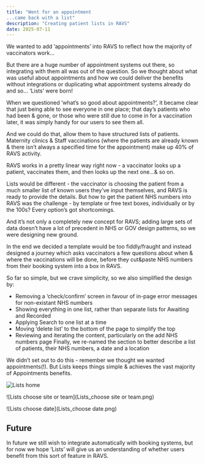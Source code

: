 ```yaml
---
title: "Went for an appointment
...came back with a list"
description: "Creating patient lists in RAVS"
date: 2025-07-11
---
```


We wanted to add ‘appointments’ into RAVS to reflect how the majority of vaccinators work…

But there are a huge number of appointment systems out there, so integrating with them all was out of the question.
So we thought about what was useful about appointments and how we could deliver the benefits without integrations or duplicating what appointment systems already do and so... ‘Lists’ were born!

When we questioned ’what’s so good about appointments?’, it became clear that just being able to see everyone in one place; that day’s patients who had been & gone, or those who were still due to come in for a vaccination later, it was simply handy for our users to see them all.

And we could do that, allow them to have structured lists of patients. Maternity clinics & Staff vaccinations (where the patients are already known & there isn’t always a specified time for the appointment) make up 40% of RAVS activity.

RAVS works in a pretty linear way right now - a vaccinator looks up a patient, vaccinates them, and then looks up the next one…& so on.

Lists would be different - the vaccinator is choosing the patient from a much smaller list of known users they’ve input themselves, and RAVS is ready to provide the details.
But how to get the patient NHS numbers into RAVS was the challenge - by template or free text boxes, individually or by the 100s? Every option’s got shortcomings.

And it’s not only a completely new concept for RAVS; adding large sets of data doesn’t have a lot of precedent in NHS or GOV design patterns, so we were designing new ground.

In the end we decided a template would be too fiddly/fraught and instead designed a journey which asks vaccinators a few questions about when & where the vaccinations will be done, before they cut&paste NHS numbers from their booking system into a box in RAVS.

So far so simple, but we crave simplicity, so we also simplified the design by:
- Removing a ‘check/confirm’ screen in favour of in-page error messages for non-existant NHS numbers
- Showing everything in one list, rather than separate lists for Awaiting and Recorded
- Applying Search to one list at a time
- Moving ‘delete list’ to the bottom of the page to simplify the top
- Reviewing and iterating the content, particularly on the add NHS numbers page
Finally, we re-named the section to better describe a list of patients, their NHS numbers, a date and a location

We didn’t set out to do this - remember we thought we wanted appointments(!). But Lists keeps things simple & achieves the vast majority of Appointments benefits.

![Lists home](Lists_home.png)

![Lists choose site or team](Lists_choose site or team.png)

![Lists choose date](Lists_choose date.png)












## Future
In future we still wish to integrate automatically with booking systems, but for now we hope ‘Lists’ will give us an understanding of whether users benefit from this sort of feature in RAVS.

